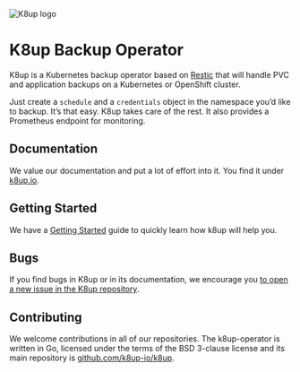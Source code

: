 ![K8up logo](https://raw.githubusercontent.com/k8up-io/k8up/master/docs/modules/ROOT/assets/images/k8up-logo.svg "K8up")

# K8up Backup Operator

K8up is a Kubernetes backup operator based on [Restic](https://restic.readthedocs.io) that will handle PVC and application backups on a Kubernetes or OpenShift cluster.

Just create a `schedule` and a `credentials` object in the namespace you’d like to backup.
It’s that easy.
K8up takes care of the rest.
It also provides a Prometheus endpoint for monitoring.

## Documentation

We value our documentation and put a lot of effort into it.
You find it under [k8up.io](https://k8up.io/).

## Getting Started

We have a [Getting Started](https://github.com/k8up-io/getting-started) guide to quickly learn how k8up will help you.

## Bugs

If you find bugs in K8up or in its documentation, we encourage you [to open a new issue in the K8up repository](https://github.com/k8up-io/k8up/issues/new/choose).

## Contributing

We welcome contributions in all of our repositories.
The k8up-operator is written in Go, licensed under the terms of the BSD 3-clause license and its main repository is [github.com/k8up-io/k8up](https://github.com/k8up-io/k8up).
